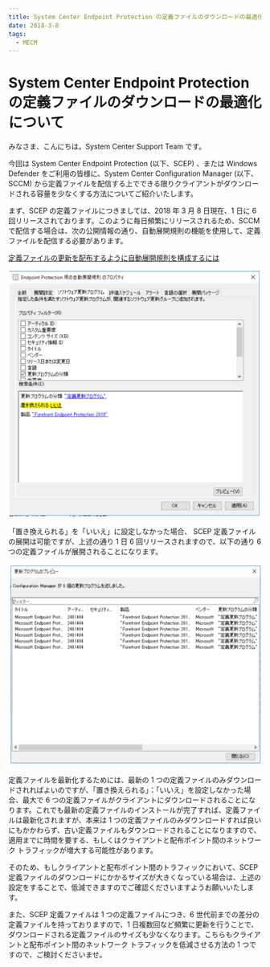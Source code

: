```yaml
---
title: System Center Endpoint Protection の定義ファイルのダウンロードの最適化について
date: 2018-3-8
tags:
  - MECM
---
```


# System Center Endpoint Protection の定義ファイルのダウンロードの最適化について

みなさま、こんにちは。System Center Support Team です。

今回は System Center Endpoint Protection (以下、SCEP) 、または Windows Defender をご利用の皆様に、System Center Configuration Manager (以下、SCCM) から定義ファイルを配信する上でできる限りクライアントがダウンロードされる容量を少なくする方法についてご紹介いたします。

まず、SCEP の定義ファイルにつきましては、2018 年 3 月 8 日現在、1 日に 6 回リリースされております。このように毎日頻繁にリリースされるため、SCCM で配信する場合は、次の公開情報の通り、自動展開規則の機能を使用して、定義ファイルを配信する必要があります。


[定義ファイルの更新を配布するように自動展開規則を構成するには](https://docs.microsoft.com/ja-jp/sccm/protect/deploy-use/endpoint-definitions-configmgr)


![](./20180308_01/20180308_01_01.png)


「置き換えられる」を「いいえ」に設定しなかった場合、 SCEP 定義ファイルの展開は可能ですが、上述の通り 1 日 6 回リリースされますので、以下の通り 6 つの定義ファイルが展開されることになります。


![](./20180308_01/20180308_01_02.png)


定義ファイルを最新化するためには、最新の 1 つの定義ファイルのみダウンロードされればよいのですが、「置き換えられる」：「いいえ」を設定しなかった場合、最大で 6 つの定義ファイルがクライアントにダウンロードされることになります。これでも最新の定義ファイルのインストールが完了すれば、定義ファイルは最新化されますが、本来は 1 つの定義ファイルのみダウンロードすれば良いにもかかわらず、古い定義ファイルもダウンロードされることになりますので、適用までに時間を要する、もしくはクライアントと配布ポイント間のネットワーク トラフィックが増大する可能性があります。

そのため、もしクライアントと配布ポイント間のトラフィックにおいて、SCEP 定義ファイルのダウンロードにかかるサイズが大きくなっている場合は、上述の設定をすることで、低減できますのでご確認くださいますようお願いいたします。

また、SCEP 定義ファイルは 1 つの定義ファイルにつき、6 世代前までの差分の定義ファイルを持っておりますので、1 日複数回など頻繁に更新を行うことで、ダウンロードされる定義ファイルのサイズも少なくなります。こちらもクライアントと配布ポイント間のネットワーク トラフィックを低減させる方法の 1 つですので、ご検討くださいませ。

